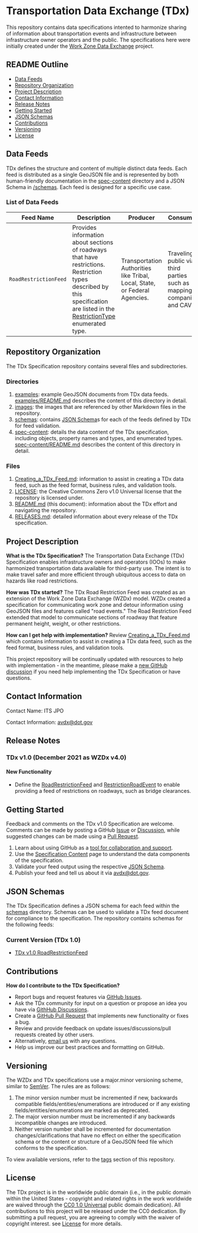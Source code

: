 # Transportation Data Exchange (TDx)

This repository contains data specifications intented to harmonize sharing of information about transportation events and infrastructure between infrastructure owner operators and the public. The specifications here were initially created under the [Work Zone Data Exchange](https://github.com/usdot-jpo-ode/wzdx) project. 

## README Outline
- [Data Feeds](#data-feeds)
- [Repository Organization](#repostitory-organization)
- [Project Description](#project-description)
- [Contact Information](#contact-information)
- [Release Notes](#release-notes)
- [Getting Started](#getting-started)
- [JSON Schemas](#json-schemas)
- [Contributions](#contributions)
- [Versioning](#versioning)
- [License](#license)

## Data Feeds
TDx defines the structure and content of multiple distinct data feeds. Each feed is distributed as a single GeoJSON file and is represented by both human-friendly documentation in the [spec-content](/spec-content/) directory and a JSON Schema in [/schemas](/schemas/). Each feed is designed for a specific use case.

### List of Data Feeds
Feed Name | Description | Producer | Consumer | Uses | Content
--- | --- | --- | --- | --- | ---
`RoadRestrictionFeed` | Provides information about sections of roadways that have restrictions. Restriction types described by this specification are listed in the [RestrictionType](/spec-content/enumerated-types/RestrictionType.md) enumerated type. | Transportation Authorities like Tribal, Local, State, or Federal Agencies. | Traveling public via third parties such as mapping companies and CAVs. | Increased awareness; Route planning; Driver, Passenger, and Road-User Safety; Increased Efficiency; Reduced Damage to Infrastructure. | Restriction road events (see [RestrictionRoadEvent](/spec-content/objects/RestrictionRoadEvent.md)).


## Repostitory Organization
The TDx Specification repository contains several files and subdirectories.

### Directories
1. [examples](/examples): example GeoJSON documents from TDx data feeds. [examples/README.md](/examples/README.md) describes the content of this directory in detail.
1. [images](/images): the images that are referenced by other Markdown files in the repository.
1. [schemas](/schemas): contains [JSON Schema](https://json-schema.org/)s for each of the feeds defined by TDx for feed validation.
1. [spec-content](/spec-content): details the data content of the TDx specification, including objects, property names and types, and enumerated types. [spec-content/README.md](/spec-content/README.md) describes the content of this directory in detail.

### Files
1. [Creating_a_TDx_Feed.md](/Creating_a_TDx_Feed.md): information to assist in creating a TDx data feed, such as the feed format, business rules, and validation tools.
1. [LICENSE](/LICENSE): the Creative Commons Zero v1.0 Universal license that the repository is licensed under.
1. [README.md](/README.md) (this document): information about the TDx effort and navigating the repository.
1. [RELEASES.md](/RELEASES.md): detailed information about every release of the TDx specification.

## Project Description

**What is the TDx Specification?**
The Transportation Data Exchange (TDx) Specification enables infrastructure owners and operators (IOOs) to make harmonized transportation data available for third-party use. The intent is to make travel safer and more efficient through ubiquitous access to data on hazards like road restrictions. 

**How was TDx started?**
The TDx Road Restriction Feed was created as an extension of the Work Zone Data Exchange (WZDx) model. WZDx created a specification for communicating work zone and detour information using GeoJSON files and features called "road events." The Road Restriction Feed extended that model to communicate sections of roadway that feature permanent height, weight, or other restrictions. 

**How can I get help with implementation?**
Review [Creating_a_TDx_Feed.md](/Creating_a_TDx_Feed.md) which contains information to assist in creating a TDx data feed, such as the feed format, business rules, and validation tools.

This project repository will be continually updated with resources to help with implementation - in the meantime, please make a [new GitHub discussion](https://github.com/usdot-jpo-ode/tdx/discussions/new) if you need help implementing the TDx Specification or have questions.

## Contact Information

Contact Name: ITS JPO

Contact Information: [avdx@dot.gov](mailto:avdx@dot.gov)

## Release Notes

### TDx v1.0 (December 2021 as WZDx v4.0)

#### New Functionality
- Define the [RoadRestrictionFeed](/spec-content/objects/RoadRestrictionFeed.md) and [RestrictionRoadEvent](/spec-content/objects/RestrictionRoadEvent.md) to enable providing a feed of restrictions on roadways, such as bridge clearances.

## Getting Started

Feedback and comments on the TDx v1.0 Specification are welcome. Comments can be made by posting a GitHub [Issue](https://github.com/usdot-jpo-ode/TDx/issues) or [Discussion](https://github.com/usdot-jpo-ode/TDx/discussions), while suggested changes can be made using a [Pull Request](https://github.com/usdot-jpo-ode/TDx/pulls).

1. Learn about using GitHub as a [tool for collaboration and support](#contributions).
1. Use the [Specification Content](/spec-content) page to understand the data components of the specification.
1. Validate your feed output using the respective [JSON Schema](#json-schemas).
1. Publish your feed and tell us about it via avdx@dot.gov.

## JSON Schemas
The TDx Specification defines a JSON schema for each feed within the [schemas](/schemas) directory. Schemas can be used to validate a TDx feed document for compliance to the specification. The repository contains schemas for the following feeds:

### Current Version (TDx 1.0)
- [TDx v1.0 RoadRestrictionFeed](/schemas/1.0/RoadRestrictionFeed.json)


## Contributions

**How do I contribute to the TDx Specification?**

- Report bugs and request features via [GitHub Issues](https://github.com/usdot-jpo-ode/tdx/issues).
- Ask the TDx community for input on a question or propose an idea you have via [GithHub Discussions](https://github.com/usdot-jpo-ode/tdx/discussions).
- Create a [GitHub Pull Request](https://help.github.com/articles/creating-a-pull-request/) that implements new functionality or fixes a bug.
- Review and provide feedback on update issues/discussions/pull requests created by other users.
- Alternatively, [email us](mailto:avdx@dot.gov.) with any questions.
- Help us improve our best practices and formatting on GitHub.

## Versioning

The WZDx and TDx specifications use a major.minor versioning scheme, similar to [SemVer](https://semver.org/). The rules are as follows:

1. The minor version number must be incremented if new, backwards compatible fields/entities/enumerations are introduced or if any existing fields/entities/enumerations are marked as deprecated.
2. The major version number must be incremented if any backwards incompatible changes are introduced.
3. Neither version number shall be incremented for documentation changes/clarifications that have no effect on either the specification schema or the content or structure of a GeoJSON feed file which conforms to the specification.

To view available versions, refer to the [tags](https://github.com/usdot-jpo-ode/tdx/tags) section of this repository.

## License

The TDx project is in the worldwide public domain (i.e., in the public domain within the United States - copyright and related rights in the work worldwide are waived through the [CC0 1.0 Universal](https://creativecommons.org/share-your-work/public-domain/cc0/) public domain dedication). All contributions to this project will be released under the CC0 dedication. By submitting a pull request, you are agreeing to comply with the waiver of copyright interest. see [License](LICENSE) for more details.
